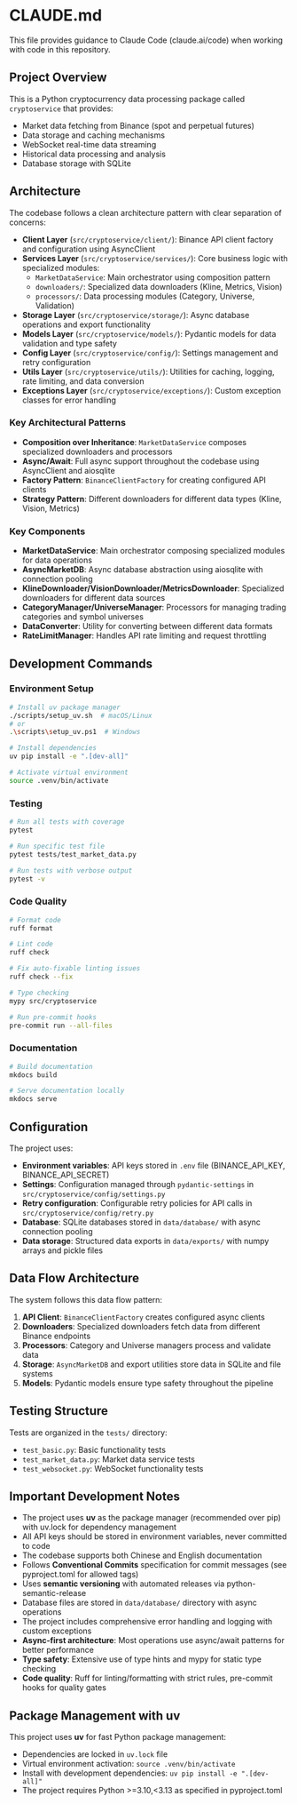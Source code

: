 # CLAUDE.md

This file provides guidance to Claude Code (claude.ai/code) when working with code in this repository.

## Project Overview

This is a Python cryptocurrency data processing package called `cryptoservice` that provides:
- Market data fetching from Binance (spot and perpetual futures)
- Data storage and caching mechanisms
- WebSocket real-time data streaming
- Historical data processing and analysis
- Database storage with SQLite

## Architecture

The codebase follows a clean architecture pattern with clear separation of concerns:

- **Client Layer** (`src/cryptoservice/client/`): Binance API client factory and configuration using AsyncClient
- **Services Layer** (`src/cryptoservice/services/`): Core business logic with specialized modules:
  - `MarketDataService`: Main orchestrator using composition pattern
  - `downloaders/`: Specialized data downloaders (Kline, Metrics, Vision)
  - `processors/`: Data processing modules (Category, Universe, Validation)
- **Storage Layer** (`src/cryptoservice/storage/`): Async database operations and export functionality
- **Models Layer** (`src/cryptoservice/models/`): Pydantic models for data validation and type safety
- **Config Layer** (`src/cryptoservice/config/`): Settings management and retry configuration
- **Utils Layer** (`src/cryptoservice/utils/`): Utilities for caching, logging, rate limiting, and data conversion
- **Exceptions Layer** (`src/cryptoservice/exceptions/`): Custom exception classes for error handling

### Key Architectural Patterns

- **Composition over Inheritance**: `MarketDataService` composes specialized downloaders and processors
- **Async/Await**: Full async support throughout the codebase using AsyncClient and aiosqlite
- **Factory Pattern**: `BinanceClientFactory` for creating configured API clients
- **Strategy Pattern**: Different downloaders for different data types (Kline, Vision, Metrics)

### Key Components

- **MarketDataService**: Main orchestrator composing specialized modules for data operations
- **AsyncMarketDB**: Async database abstraction using aiosqlite with connection pooling
- **KlineDownloader/VisionDownloader/MetricsDownloader**: Specialized downloaders for different data sources
- **CategoryManager/UniverseManager**: Processors for managing trading categories and symbol universes
- **DataConverter**: Utility for converting between different data formats
- **RateLimitManager**: Handles API rate limiting and request throttling

## Development Commands

### Environment Setup
```bash
# Install uv package manager
./scripts/setup_uv.sh  # macOS/Linux
# or
.\scripts\setup_uv.ps1  # Windows

# Install dependencies
uv pip install -e ".[dev-all]"

# Activate virtual environment
source .venv/bin/activate
```

### Testing
```bash
# Run all tests with coverage
pytest

# Run specific test file
pytest tests/test_market_data.py

# Run tests with verbose output
pytest -v
```

### Code Quality
```bash
# Format code
ruff format

# Lint code
ruff check

# Fix auto-fixable linting issues
ruff check --fix

# Type checking
mypy src/cryptoservice

# Run pre-commit hooks
pre-commit run --all-files
```

### Documentation
```bash
# Build documentation
mkdocs build

# Serve documentation locally
mkdocs serve
```

## Configuration

The project uses:
- **Environment variables**: API keys stored in `.env` file (BINANCE_API_KEY, BINANCE_API_SECRET)
- **Settings**: Configuration managed through `pydantic-settings` in `src/cryptoservice/config/settings.py`
- **Retry configuration**: Configurable retry policies for API calls in `src/cryptoservice/config/retry.py`
- **Database**: SQLite databases stored in `data/database/` with async connection pooling
- **Data storage**: Structured data exports in `data/exports/` with numpy arrays and pickle files

## Data Flow Architecture

The system follows this data flow pattern:
1. **API Client**: `BinanceClientFactory` creates configured async clients
2. **Downloaders**: Specialized downloaders fetch data from different Binance endpoints
3. **Processors**: Category and Universe managers process and validate data
4. **Storage**: `AsyncMarketDB` and export utilities store data in SQLite and file systems
5. **Models**: Pydantic models ensure type safety throughout the pipeline

## Testing Structure

Tests are organized in the `tests/` directory:
- `test_basic.py`: Basic functionality tests
- `test_market_data.py`: Market data service tests
- `test_websocket.py`: WebSocket functionality tests

## Important Development Notes

- The project uses **uv** as the package manager (recommended over pip) with uv.lock for dependency management
- All API keys should be stored in environment variables, never committed to code
- The codebase supports both Chinese and English documentation
- Follows **Conventional Commits** specification for commit messages (see pyproject.toml for allowed tags)
- Uses **semantic versioning** with automated releases via python-semantic-release
- Database files are stored in `data/database/` directory with async operations
- The project includes comprehensive error handling and logging with custom exceptions
- **Async-first architecture**: Most operations use async/await patterns for better performance
- **Type safety**: Extensive use of type hints and mypy for static type checking
- **Code quality**: Ruff for linting/formatting with strict rules, pre-commit hooks for quality gates

## Package Management with uv

This project uses **uv** for fast Python package management:
- Dependencies are locked in `uv.lock` file
- Virtual environment activation: `source .venv/bin/activate`
- Install with development dependencies: `uv pip install -e ".[dev-all]"`
- The project requires Python >=3.10,<3.13 as specified in pyproject.toml
